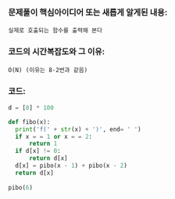 ### 문제풀이 핵심아이디어 또는 새롭게 알게된 내용: 
    실제로 호출되는 함수를 출력해 본다
    
### 코드의 시간복잡도와 그 이유:
    O(N) (이유는 8-2번과 같음)


### 코드:
```python
d = [0] * 100

def fibo(x):
  print('f(' + str(x) + ')', end= ' ')
  if x = = 1 or x = = 2:
      return 1
  if d[x] != 0:
      return d[x]
  d[x] = pibo(x - 1) + pibo(x - 2)
  return d[x]
  
pibo(6)
```
